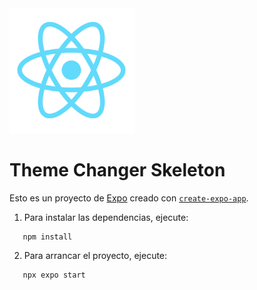 <img alt="Logo de React Native" src="./assets/images/react-logo@3x.png" height=200 width=200 />

# Theme Changer Skeleton

Esto es un proyecto de [Expo](https://expo.dev) creado con [`create-expo-app`](https://www.npmjs.com/package/create-expo-app).

1. Para instalar las dependencias, ejecute:

```
   npm install
```

2. Para arrancar el proyecto, ejecute:

```
   npx expo start
```
